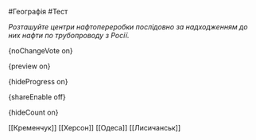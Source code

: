 #Географія #Тест

*Розташуйте центри нафтопереробки послідовно за надходженням до них нафти по трубопроводу з Росії.*

{noChangeVote on}

{preview on}

{hideProgress on}

{shareEnable off}

{hideCount on}

[[Кременчук]]
[[Херсон]]
[[Одеса]]
[[Лисичанськ]]
